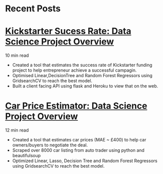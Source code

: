 # Recent Posts

# [Kickstarter Sucess Rate: Data Science Project Overview](https://github.com/Jaspreetsm21/Kickstarter_Funding)
 10 min read
 
- Created a tool that estimates the success rate of Kickstarter funding project to help entrepreneur achieve a successful campagin.
- Optimised Linear,DecisionTree and Random Forest Regressors using GridsearchCV to reach the best model.
- Built a client facing API using flask and Heroku to view that on the web.

# [Car Price Estimator: Data Science Project Overview](https://github.com/Jaspreetsm21/Autotrader_CarPrices_ML)
12 min read
- Created a tool that estimates car prices (MAE ~ £400) to help car owners/buyers to negotiate the deal.
- Scraped over 8000 car listing from auto trader using python and beautifulsoup
- Optimized Linear, Lasso, Decision Tree and Random Forest Regressors using GridsearchCV to reach the best model.
